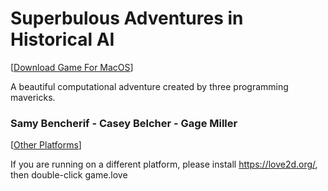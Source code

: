 # Superbulous Adventures in Historical AI

[[Download Game For MacOS](https://github.com/SamyBencherif/csc333-history-of-ai-hosted/releases/download/0.0.1/history-of-ai-macOS.zip)]

A beautiful computational adventure created by three programming mavericks.

### Samy Bencherif - Casey Belcher - Gage Miller

[[Other Platforms](https://github.com/SamyBencherif/csc333-history-of-ai-hosted/releases/download/0.0.1/history-of-ai-multiplatform.love)]

If you are running on a different platform, please install https://love2d.org/, then double-click game.love
